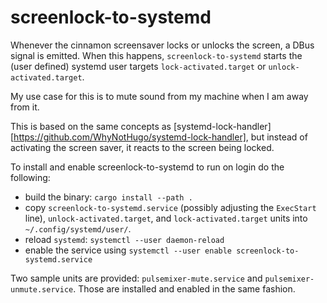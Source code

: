 # screenlock-to-systemd

Whenever the cinnamon screensaver locks or unlocks the screen, a DBus signal is emitted. When this happens, `screenlock-to-systemd` starts the (user defined) systemd user targets `lock-activated.target` or `unlock-activated.target`.

My use case for this is to mute sound from my machine when I am away from it.

This is based on the same concepts as [systemd-lock-handler][https://github.com/WhyNotHugo/systemd-lock-handler], but instead of activating the screen saver, it reacts to the screen being locked.

To install and enable screenlock-to-systemd to run on login do the
following:

- build the binary: `cargo install --path .`
- copy `screenlock-to-systemd.service` (possibly adjusting the `ExecStart` line), `unlock-activated.target`, and `lock-activated.target` units into `~/.config/systemd/user/`.
- reload `systemd`: `systemctl --user daemon-reload`
- enable the service using `systemctl --user enable screenlock-to-systemd.service`

Two sample units are provided: `pulsemixer-mute.service` and `pulsemixer-unmute.service`. Those are installed and enabled in the same fashion.
